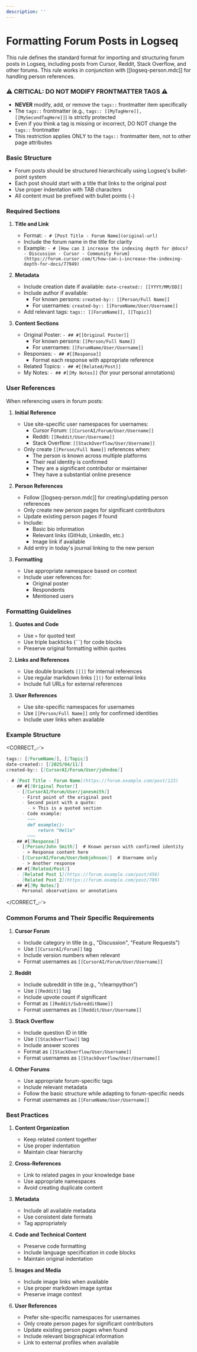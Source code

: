 ```yaml
---
description: ''
---
```

# Formatting Forum Posts in Logseq

This rule defines the standard format for importing and structuring forum posts in Logseq, including posts from Cursor, Reddit, Stack Overflow, and other forums. This rule works in conjunction with [[logseq-person.mdc]] for handling person references.

### ⚠️ CRITICAL: DO NOT MODIFY FRONTMATTER TAGS ⚠️

- **NEVER** modify, add, or remove the `tags::` frontmatter item specifically
- The `tags::` frontmatter (e.g., `tags:: [[MyTagHere]], [[MySecondTagHere]]`) is strictly protected
- Even if you think a tag is missing or incorrect, DO NOT change the `tags::` frontmatter
- This restriction applies ONLY to the `tags::` frontmatter item, not to other page attributes

### Basic Structure

- Forum posts should be structured hierarchically using Logseq's bullet-point system
- Each post should start with a title that links to the original post
- Use proper indentation with TAB characters
- All content must be prefixed with bullet points (`-`)

### Required Sections

1. **Title and Link**
   - Format: `- # [Post Title - Forum Name](original-url)`
   - Include the forum name in the title for clarity
   - Example: `- # [How can I increase the indexing depth for @docs? - Discussion - Cursor - Community Forum](https://forum.cursor.com/t/how-can-i-increase-the-indexing-depth-for-docs/77949)`

2. **Metadata**
   - Include creation date if available: `date-created:: [[YYYY/MM/DD]]`
   - Include author if available:
     - For known persons: `created-by:: [[Person/Full Name]]`
     - For usernames: `created-by:: [[ForumName/User/Username]]`
   - Add relevant tags: `tags:: [[ForumName]], [[Topic]]`

3. **Content Sections**
   - Original Poster: `- ## #[[Original Poster]]`
     - For known persons: `[[Person/Full Name]]`
     - For usernames: `[[ForumName/User/Username]]`
   - Responses: `- ## #[[Response]]`
     - Format each response with appropriate reference
   - Related Topics: `- ## #[[Related/Post]]`
   - My Notes: `- ## #[[My Notes]]` (for your personal annotations)

### User References

When referencing users in forum posts:

1. **Initial Reference**
   - Use site-specific user namespaces for usernames:
     - Cursor Forum: `[[CursorAI/Forum/User/Username]]`
     - Reddit: `[[Reddit/User/Username]]`
     - Stack Overflow: `[[StackOverflow/User/Username]]`
   - Only create `[[Person/Full Name]]` references when:
     - The person is known across multiple platforms
     - Their real identity is confirmed
     - They are a significant contributor or maintainer
     - They have a substantial online presence

2. **Person References**
   - Follow [[logseq-person.mdc]] for creating/updating person references
   - Only create new person pages for significant contributors
   - Update existing person pages if found
   - Include:
     - Basic bio information
     - Relevant links (GitHub, LinkedIn, etc.)
     - Image link if available
   - Add entry in today's journal linking to the new person

3. **Formatting**
   - Use appropriate namespace based on context
   - Include user references for:
     - Original poster
     - Respondents
     - Mentioned users

### Formatting Guidelines

1. **Quotes and Code**
   - Use `>` for quoted text
   - Use triple backticks (```) for code blocks
   - Preserve original formatting within quotes

2. **Links and References**
   - Use double brackets `[[]]` for internal references
   - Use regular markdown links `[]()` for external links
   - Include full URLs for external references

3. **User References**
   - Use site-specific namespaces for usernames
   - Use `[[Person/Full Name]]` only for confirmed identities
   - Include user links when available

### Example Structure

<CORRECT_✅>
~~~markdown
tags:: [[ForumName]], [[Topic]]
date-created:: [[2025/04/11]]
created-by:: [[CursorAI/Forum/User/johndoe]]

- # [Post Title - Forum Name](https://forum.example.com/post/123)
  - ## #[[Original Poster]]
    - [[CursorAI/Forum/User/janesmith]]
      - First point of the original post
      - Second point with a quote:
        - > This is a quoted section
      - Code example:
        ~~~
        def example():
            return "Hello"
        ~~~
  - ## #[[Response]]
    - [[Person/John Smith]]  # Known person with confirmed identity
      - > Response content here
    - [[CursorAI/Forum/User/bobjohnson]]  # Username only
      - > Another response
  - ## #[[Related/Post]]
    - [Related Post 1](https://forum.example.com/post/456)
    - [Related Post 2](https://forum.example.com/post/789)
  - ## #[[My Notes]]
    - Personal observations or annotations
~~~
</CORRECT_✅>

### Common Forums and Their Specific Requirements

1. **Cursor Forum**
   - Include category in title (e.g., "Discussion", "Feature Requests")
   - Use `[[CursorAI/Forum]]` tag
   - Include version numbers when relevant
   - Format usernames as `[[CursorAI/Forum/User/Username]]`

2. **Reddit**
   - Include subreddit in title (e.g., "r/learnpython")
   - Use `[[Reddit]]` tag
   - Include upvote count if significant
   - Format as `[[Reddit/SubredditName]]`
   - Format usernames as `[[Reddit/User/Username]]`

3. **Stack Overflow**
   - Include question ID in title
   - Use `[[StackOverflow]]` tag
   - Include answer scores
   - Format as `[[StackOverflow/User/Username]]`
   - Format usernames as `[[StackOverflow/User/Username]]`

4. **Other Forums**
   - Use appropriate forum-specific tags
   - Include relevant metadata
   - Follow the basic structure while adapting to forum-specific needs
   - Format usernames as `[[ForumName/User/Username]]`

### Best Practices

1. **Content Organization**
   - Keep related content together
   - Use proper indentation
   - Maintain clear hierarchy

2. **Cross-References**
   - Link to related pages in your knowledge base
   - Use appropriate namespaces
   - Avoid creating duplicate content

3. **Metadata**
   - Include all available metadata
   - Use consistent date formats
   - Tag appropriately

4. **Code and Technical Content**
   - Preserve code formatting
   - Include language specification in code blocks
   - Maintain original indentation

5. **Images and Media**
   - Include image links when available
   - Use proper markdown image syntax
   - Preserve image context

6. **User References**
   - Prefer site-specific namespaces for usernames
   - Only create person pages for significant contributors
   - Update existing person pages when found
   - Include relevant biographical information
   - Link to external profiles when available
